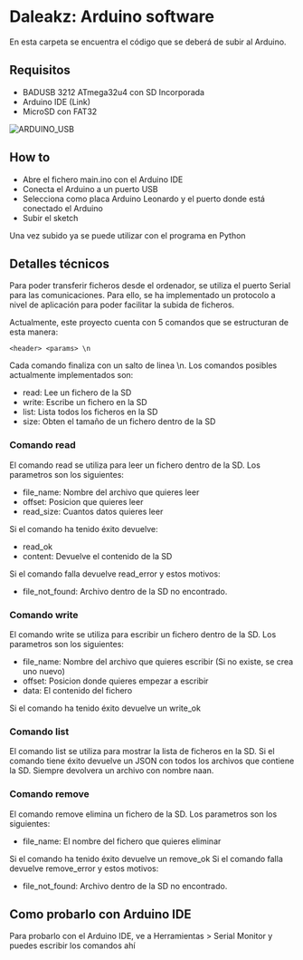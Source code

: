 # Daleakz: Arduino software

En esta carpeta se encuentra el código que se deberá de subir al Arduino.

## Requisitos

- BADUSB 3212 ATmega32u4 con SD Incorporada
- Arduino IDE (Link)
- MicroSD con FAT32

![ARDUINO_USB](img/atmega32u3.jpg)


## How to

- Abre el fichero main.ino con el Arduino IDE
- Conecta el Arduino a un puerto USB
- Selecciona como placa Arduino Leonardo y el puerto donde está conectado el Arduino
- Subir el sketch

Una vez subido ya se puede utilizar con el programa en Python

## Detalles técnicos

Para poder transferir ficheros desde el ordenador, se utiliza el puerto Serial para las comunicaciones.
Para ello, se ha implementado un protocolo a nivel de aplicación para poder facilitar la subida de ficheros.

Actualmente, este proyecto cuenta con 5 comandos que se estructuran de esta manera:

```
<header> <params> \n
```

Cada comando finaliza con un salto de linea \n. Los comandos posibles actualmente implementados son:
- read: Lee un fichero de la SD
- write: Escribe un fichero en la SD
- list: Lista todos los ficheros en la SD
- size: Obten el tamaño de un fichero dentro de la SD

### Comando read

El comando read se utiliza para leer un fichero dentro de la SD. Los parametros son los siguientes:
- file_name: Nombre del archivo que quieres leer
- offset: Posicion que quieres leer
- read_size: Cuantos datos quieres leer

Si el comando ha tenido éxito devuelve:
- read_ok
- content: Devuelve el contenido de la SD

Si el comando falla devuelve read_error y estos motivos:
- file_not_found: Archivo dentro de la SD no encontrado.

### Comando write

El comando write se utiliza para escribir un fichero dentro de la SD. Los parametros son los siguientes:
- file_name: Nombre del archivo que quieres escribir (Si no existe, se crea uno nuevo)
- offset: Posicion donde quieres empezar a escribir
- data: El contenido del fichero

Si el comando ha tenido éxito devuelve un write_ok

### Comando list

El comando list se utiliza para mostrar la lista de ficheros en la SD. Si el comando tiene éxito devuelve un JSON con todos los archivos que contiene la SD.
Siempre devolvera un archivo con nombre naan.

### Comando remove

El comando remove elimina un fichero de la SD. Los parametros son los siguientes:
- file_name: El nombre del fichero que quieres eliminar

Si el comando ha tenido éxito devuelve un remove_ok
Si el comando falla devuelve remove_error y estos motivos:
- file_not_found: Archivo dentro de la SD no encontrado.

## Como probarlo con Arduino IDE

Para probarlo con el Arduino IDE, ve a Herramientas > Serial Monitor y puedes escribir los comandos ahí